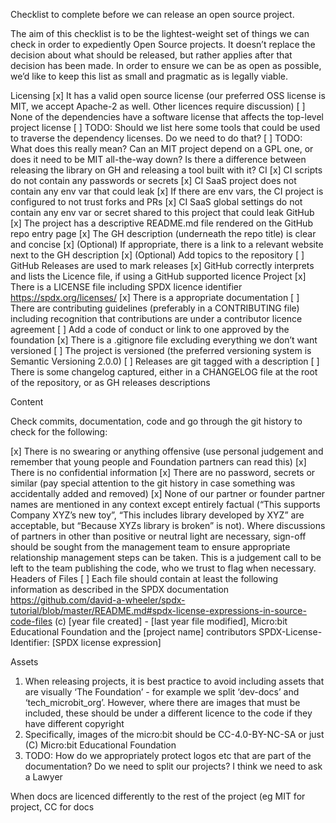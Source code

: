 Checklist to complete before we can release an open source project.

The aim of this checklist is to be the lightest-weight set of things we can check in order to expediently Open Source projects. It doesn’t replace the decision about what should be released, but rather applies after that decision has been made. In order to ensure we can be as open as possible, we’d like to keep this list as small and pragmatic as is legally viable.

Licensing
[x] It has a valid open source license (our preferred OSS license is MIT, we accept Apache-2 as well. Other licences require discussion)
[ ] None of the dependencies have a software license that affects the top-level project license
    [ ] TODO: Should we list here some tools that could be used to traverse the dependency licenses. Do we need to do that?
    [ ] TODO: What does this really mean? Can an MIT project depend on a GPL one, or does it need to be MIT all-the-way down? Is there a difference between releasing the library on GH and releasing a tool built with it?
CI
[x] CI scripts do not contain any passwords or secrets
[x] CI SaaS project does not contain any env var that could leak
    [x] If there are env vars, the CI project is configured to not trust forks and PRs
[x] CI SaaS global settings do not contain any env var or secret shared to this project that could leak
GitHub
[x] The project has a descriptive README.md file rendered on the GitHub repo entry page
[x] The GH description (underneath the repo title) is clear and concise
[x] (Optional) If appropriate, there is a link to a relevant website next to the GH description
[x] (Optional) Add topics to the repository 
[ ] GitHub Releases are used to mark releases
[x] GitHub correctly interprets and lists the Licence file, if using a GitHub supported licence
Project
[x] There is a LICENSE file including SPDX licence identifier https://spdx.org/licenses/
[x] There is a appropriate documentation
[ ] There are contributing guidelines (preferably in a CONTRIBUTING file) including recognition that contributions are under a contributor licence agreement
[ ] Add a code of conduct or link to one approved by the foundation
[x] There is a .gitignore file excluding everything we don’t want versioned
[ ] The project is versioned (the preferred versioning system is Semantic Versioning 2.0.0)
[ ] Releases are git tagged with a description
[ ] There is some changelog captured, either in a CHANGELOG file at the root of the repository, or as GH releases descriptions


Content

Check commits, documentation, code and go through the git history to check for the following:

[x] There is no swearing or anything offensive (use personal judgement and remember that young people and Foundation partners can read this)
[x] There is no confidential information
[x] There are no password, secrets or similar (pay special attention to the git history in case something was accidentally added and removed)
[x] None of our partner or founder partner names are mentioned in any context except entirely factual (“This supports Company XYZ’s new toy”, “This includes library developed by XYZ” are acceptable, but “Because XYZs library is broken” is not). Where discussions of partners in other than positive or neutral light are necessary, sign-off should be sought from the management team to ensure appropriate relationship management steps can be taken. This is a judgement call to be left to the team publishing the code, who we trust to flag when necessary. 
Headers of Files
[ ] Each file should contain at least the following information as described in the SPDX documentation https://github.com/david-a-wheeler/spdx-tutorial/blob/master/README.md#spdx-license-expressions-in-source-code-files
    (c) [year file created] - [last year file modified], Micro:bit Educational Foundation and the [project name] contributors
    SPDX-License-Identifier: [SPDX license expression]
    
Assets
1. When releasing projects, it is best practice to avoid including assets that are visually ‘The Foundation’ - for example we split ‘dev-docs’ and ‘tech_microbit_org’. However, where there are images that must be included, these should be under a different licence to the code if they have different copyright
2. Specifically, images of the micro:bit should be CC-4.0-BY-NC-SA or just (C) Micro:bit Educational Foundation
3. TODO: How do we appropriately protect logos etc that are part of the documentation? Do we need to split our projects? I think we need to ask a Lawyer 

When docs are licenced differently to the rest of the project (eg MIT for project, CC for docs
